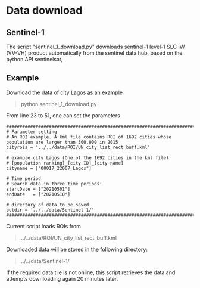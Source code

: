# Data download
## Sentinel-1
The script "sentinel_1_download.py" downloads sentinel-1 level-1 SLC IW (VV-VH) product automatically from the sentinel data hub, based on the python API sentinelsat,

## Example
Download the data of city Lagos as an example
> python sentinel_1_download.py

From line 23 to 51, one can set the parameters
```
###############################################################################
# Parameter setting
# An ROI example. A kml file contains ROI of 1692 cities whose population are larger than 300,000 in 2015
cityrois = '../../data/ROI/UN_city_list_rect_buff.kml'

# example city Lagos (One of the 1692 cities in the kml file). 
# [population ranking]_[city ID]_[city name]
cityname = ["00017_22007_Lagos"]

# Time period
# Search data in three time periods: 
startDate = ["20210501"]
endDate   = ["20210510"]

# directory of data to be saved
outdir = '../../data/Sentinel-1/'
###############################################################################
```

Current script loads ROIs from 
> ../../data/ROI/UN_city_list_rect_buff.kml

Downloaded data will be stored in the following directory:
> ../../data/Sentinel-1/

If the required data tile is not online, this script retrieves the data and attempts downloading again 20 minutes later.
